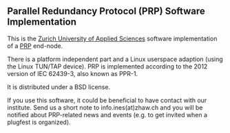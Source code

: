 Parallel Redundancy Protocol (PRP) Software Implementation
----------------------------------------------------------

This is the [Zurich University of Applied Sciences][1] software
implementation of a [PRP][2] end-node.

There is a platform independent part and a Linux userspace
adaption (using the Linux TUN/TAP device). PRP is implemented
according to the 2012 version of IEC 62439-3, also known as
PPR-1.

It is distributed under a BSD license.

If you use this software, it could be beneficial to have contact
with our institute. Send us a short note to info.ines(at)zhaw.ch
and you will be notified about PRP-related news and events (e.g.
to get invited when a plugfest is organized).


[1]: http://www.ines.zhaw.ch/
[2]: http://en.wikipedia.org/wiki/Parallel_Redundancy_Protocol

